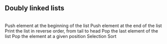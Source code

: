 <h2>Doubly linked lists </h2><br>
Push element at the beginning of the list
Push element at the end of the list
Print the list in reverse order, from tail to head
Pop the last element of the list
Pop the element at a given position
Selection Sort
